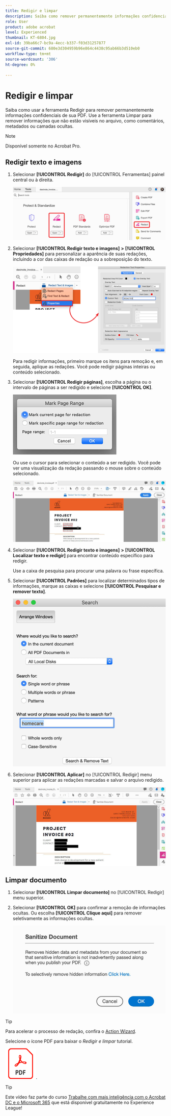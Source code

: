 ```yaml
---
title: Redigir e limpar
description: Saiba como remover permanentemente informações confidenciais ou privadas de seu PDF
role: User
product: adobe acrobat
level: Experienced
thumbnail: KT-6804.jpg
exl-id: 39ba66c7-bc9a-4ecc-b337-f03d31257877
source-git-commit: 680e3d304959b96e864c4438c95ab66b3d510eb0
workflow-type: tm+mt
source-wordcount: '306'
ht-degree: 0%

---
```


# Redigir e limpar

Saiba como usar a ferramenta Redigir para remover permanentemente informações confidenciais de sua PDF. Use a ferramenta Limpar para remover informações que não estão visíveis no arquivo, como comentários, metadados ou camadas ocultas.

>[!NOTE]
>
>Disponível somente no Acrobat Pro.

## Redigir texto e imagens

1. Selecionar **[!UICONTROL Redigir]** do [!UICONTROL Ferramentas] painel central ou à direita.

   ![Redigir Etapa 1](../assets/Redact_1.png)

1. Selecionar **[!UICONTROL Redigir texto e imagens]** **>** **[!UICONTROL Propriedades]** para personalizar a aparência de suas redações, incluindo a cor das caixas de redação ou a sobreposição do texto.

   ![Redigir Etapa 2](../assets/Redact_2.png)

   Para redigir informações, primeiro marque os itens para remoção e, em seguida, aplique as redações. Você pode redigir páginas inteiras ou conteúdo selecionado.

1. Selecionar **[!UICONTROL Redigir páginas]**, escolha a página ou o intervalo de páginas a ser redigido e selecione **[!UICONTROL OK]**.

   ![Etapa de Redação 4](../assets/Redact_3.png)

   Ou use o cursor para selecionar o conteúdo a ser redigido. Você pode ver uma visualização da redação passando o mouse sobre o conteúdo selecionado.

   ![Redação da Etapa 5a](../assets/Redact_4.png)

1. Selecionar **[!UICONTROL Redigir texto e imagens]** **>** **[!UICONTROL Localizar texto e redigir]** para encontrar conteúdo específico para redigir.

   Use a caixa de pesquisa para procurar uma palavra ou frase específica.

1. Selecionar **[!UICONTROL Padrões]** para localizar determinados tipos de informações, marque as caixas e selecione **[!UICONTROL Pesquisar e remover texto]**.

   ![Redação da Etapa 5b](../assets/Redact_5.png)

1. Selecionar **[!UICONTROL Aplicar]** no [!UICONTROL Redigir] menu superior para aplicar as redações marcadas e salvar o arquivo redigido.

   ![Etapa de Redação 6](../assets/Redact_6.png)

## Limpar documento

1. Selecionar **[!UICONTROL Limpar documento]** no [!UICONTROL Redigir] menu superior.

1. Selecionar **[!UICONTROL OK]** para confirmar a remoção de informações ocultas. Ou escolha **[!UICONTROL Clique aqui]** para remover seletivamente as informações ocultas.

   ![Limpar Etapa 2](../assets/Redact_7.png)

>[!TIP]
>
>Para acelerar o processo de redação, confira o [Action Wizard](../advanced-tasks/action.md).

Selecione o ícone PDF para baixar o *Redigir e limpar* tutorial.

[![Baixe o tutorial Redigir e limpar](../assets/acrobat_PDF_96.png)](../assets/AcrobatDCRedact.pdf).

>[!TIP]
>
>Este vídeo faz parte do curso [Trabalhe com mais inteligência com o Acrobat DC e o Microsoft 365](https://experienceleague.adobe.com/?recommended=Acrobat-U-1-2021.microsoft365) que está disponível gratuitamente no Experience League!
